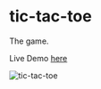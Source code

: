 # tic-tac-toe
The game.

Live Demo [here](https://nadavshaar.github.io/tic-tac-toe/)

![tic-tac-toe](https://user-images.githubusercontent.com/8030614/88492134-3bf08180-cfb1-11ea-8bb8-814c3efe3c60.png)
